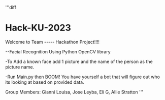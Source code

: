 '''diff
# Hack-KU-2023
Welcome to Team ----- Hackathon Project!!!!

--Facial Recognition Using Python OpenCV library

-To Add a known face add 1 picture and the name of the person as the picture name.

-Run Main.py then BOOM! You have yourself a bot that will figure out who its looking at based on provided data.


Group Members: Gianni Louisa, Jose Leyba, Eli G, Allie Stratton
'''

